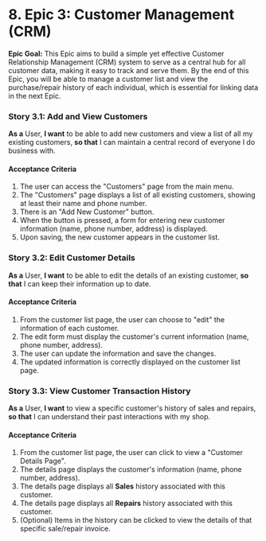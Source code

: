 # 8. Epic 3: Customer Management (CRM)

**Epic Goal:** This Epic aims to build a simple yet effective Customer Relationship Management (CRM) system to serve as a central hub for all customer data, making it easy to track and serve them. By the end of this Epic, you will be able to manage a customer list and view the purchase/repair history of each individual, which is essential for linking data in the next Epic.

### Story 3.1: Add and View Customers

**As a** User,
**I want** to be able to add new customers and view a list of all my existing customers,
**so that** I can maintain a central record of everyone I do business with.

#### Acceptance Criteria

1.  The user can access the "Customers" page from the main menu.
2.  The "Customers" page displays a list of all existing customers, showing at least their name and phone number.
3.  There is an "Add New Customer" button.
4.  When the button is pressed, a form for entering new customer information (name, phone number, address) is displayed.
5.  Upon saving, the new customer appears in the customer list.

### Story 3.2: Edit Customer Details

**As a** User,
**I want** to be able to edit the details of an existing customer,
**so that** I can keep their information up to date.

#### Acceptance Criteria

1.  From the customer list page, the user can choose to "edit" the information of each customer.
2.  The edit form must display the customer's current information (name, phone number, address).
3.  The user can update the information and save the changes.
4.  The updated information is correctly displayed on the customer list page.

### Story 3.3: View Customer Transaction History

**As a** User,
**I want** to view a specific customer's history of sales and repairs,
**so that** I can understand their past interactions with my shop.

#### Acceptance Criteria

1.  From the customer list page, the user can click to view a "Customer Details Page".
2.  The details page displays the customer's information (name, phone number, address).
3.  The details page displays all **Sales** history associated with this customer.
4.  The details page displays all **Repairs** history associated with this customer.
5.  (Optional) Items in the history can be clicked to view the details of that specific sale/repair invoice.
